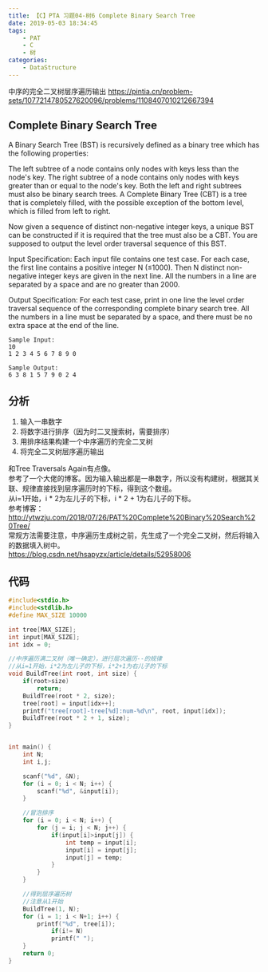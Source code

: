 ```yaml
---
title: 【C】PTA 习题04-树6 Complete Binary Search Tree
date: 2019-05-03 18:34:45
tags:
    - PAT
    - C
    - 树
categories:
    - DataStructure
---
```

中序的完全二叉树层序遍历输出
https://pintia.cn/problem-sets/1077214780527620096/problems/1108407010212667394

<!--more-->
## Complete Binary Search Tree
A Binary Search Tree (BST) is recursively defined as a binary tree which has the following properties:

The left subtree of a node contains only nodes with keys less than the node's key.
The right subtree of a node contains only nodes with keys greater than or equal to the node's key.
Both the left and right subtrees must also be binary search trees.
A Complete Binary Tree (CBT) is a tree that is completely filled, with the possible exception of the bottom level, which is filled from left to right.

Now given a sequence of distinct non-negative integer keys, a unique BST can be constructed if it is required that the tree must also be a CBT. You are supposed to output the level order traversal sequence of this BST.

Input Specification:
Each input file contains one test case. For each case, the first line contains a positive integer N (≤1000). Then N distinct non-negative integer keys are given in the next line. All the numbers in a line are separated by a space and are no greater than 2000.

Output Specification:
For each test case, print in one line the level order traversal sequence of the corresponding complete binary search tree. All the numbers in a line must be separated by a space, and there must be no extra space at the end of the line.

```
Sample Input:  
10  
1 2 3 4 5 6 7 8 9 0  
```
```
Sample Output:  
6 3 8 1 5 7 9 0 2 4  
```

## 分析
1. 输入一串数字
2. 将数字进行排序（因为时二叉搜索树，需要排序）
3. 用排序结果构建一个中序遍历的完全二叉树
4. 将完全二叉树层序遍历输出  
   
和Tree Traversals Again有点像。  
参考了一个大佬的博客。因为输入输出都是一串数字，所以没有构建树，根据其关联、规律直接找到层序遍历时的下标，得到这个数组。  
从i=1开始，i * 2为左儿子的下标，i * 2 + 1为右儿子的下标。  
参考博客：http://ytwzju.com/2018/07/26/PAT%20Complete%20Binary%20Search%20Tree/  
常规方法需要注意，中序遍历生成树之前，先生成了一个完全二叉树，然后将输入的数据填入树中。  
https://blog.csdn.net/hsapyzx/article/details/52958006  

## 代码
```C
#include<stdio.h>
#include<stdlib.h>
#define MAX_SIZE 10000

int tree[MAX_SIZE];
int input[MAX_SIZE];
int idx = 0;

//中序遍历满二叉树（唯一确定），进行层次遍历--的规律
//从i=1开始，i*2为左儿子的下标，i*2+1为右儿子的下标
void BuildTree(int root, int size) {
    if(root>size)
        return;
    BuildTree(root * 2, size);
    tree[root] = input[idx++];
    printf("tree[root]-tree[%d]:num-%d\n", root, input[idx]);
    BuildTree(root * 2 + 1, size);
}


int main() {
    int N;
    int i,j;

    scanf("%d", &N);
    for (i = 0; i < N; i++) {
        scanf("%d", &input[i]);
    }

    //冒泡排序
    for (i = 0; i < N; i++) {
        for (j = i; j < N; j++) {
            if(input[i]>input[j]) {
                int temp = input[i];
                input[i] = input[j];
                input[j] = temp;
            }
        }
    }

    //得到层序遍历树
    //注意从1开始
    BuildTree(1, N);
    for (i = 1; i < N+1; i++) {
        printf("%d", tree[i]);        
            if(i!= N)
            printf(" ");
    }
    return 0;
}
```